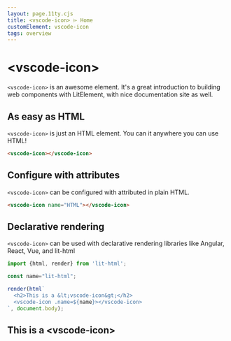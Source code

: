 ```yaml
---
layout: page.11ty.cjs
title: <vscode-icon> ⌲ Home
customElement: vscode-icon
tags: overview
---
```


# &lt;vscode-icon&gt;

`<vscode-icon>` is an awesome element. It's a great introduction to building web components with LitElement, with nice documentation site as well.

## As easy as HTML

<section class="columns">
  <div>

`<vscode-icon>` is just an HTML element. You can it anywhere you can use HTML!

```html
<vscode-icon></vscode-icon>
```

  </div>
  <div>

<vscode-icon></vscode-icon>

  </div>
</section>

## Configure with attributes

<section class="columns">
  <div>

`<vscode-icon>` can be configured with attributed in plain HTML.

```html
<vscode-icon name="HTML"></vscode-icon>
```

  </div>
  <div>

<vscode-icon name="HTML"></vscode-icon>

  </div>
</section>

## Declarative rendering

<section class="columns">
  <div>

`<vscode-icon>` can be used with declarative rendering libraries like Angular, React, Vue, and lit-html

```js
import {html, render} from 'lit-html';

const name="lit-html";

render(html`
  <h2>This is a &lt;vscode-icon&gt;</h2>
  <vscode-icon .name=${name}></vscode-icon>
`, document.body);
```

  </div>
  <div>

<h2>This is a &lt;vscode-icon&gt;</h2>
<vscode-icon name="lit-html"></vscode-icon>

  </div>
</section>